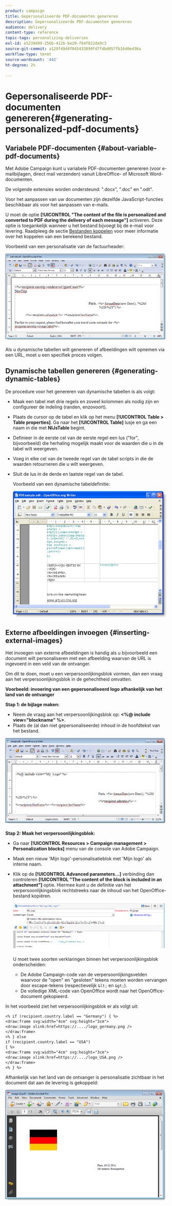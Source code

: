 ```yaml
---
product: campaign
title: Gepersonaliseerde PDF-documenten genereren
description: Gepersonaliseerde PDF-documenten genereren
audience: delivery
content-type: reference
topic-tags: personalizing-deliveries
exl-id: e5239d99-256b-412b-be20-f64f822da9c3
source-git-commit: a129f49d4f045433899fd7fdbd057fb16d0ed36a
workflow-type: tm+mt
source-wordcount: '442'
ht-degree: 2%

---
```


# Gepersonaliseerde PDF-documenten genereren{#generating-personalized-pdf-documents}

## Variabele PDF-documenten {#about-variable-pdf-documents}

Met Adobe Campaign kunt u variabele PDF-documenten genereren (voor e-mailbijlagen, direct mail verzenden) vanuit LibreOffice- of Microsoft Word-documenten.

De volgende extensies worden ondersteund: &quot;.docx&quot;, &quot;.doc&quot; en &quot;.odt&quot;.

Voor het aanpassen van uw documenten zijn dezelfde JavaScript-functies beschikbaar als voor het aanpassen van e-mails.

U moet de optie **[!UICONTROL "The content of the file is personalized and converted to PDF during the delivery of each message"]** activeren. Deze optie is toegankelijk wanneer u het bestand bijvoegt bij de e-mail voor levering. Raadpleeg de sectie [Bestanden koppelen](attaching-files.md) voor meer informatie over het koppelen van een berekend bestand.

Voorbeeld van een personalisatie van de factuurheader:

![](assets/s_ncs_pdf_simple.png)

Als u dynamische tabellen wilt genereren of afbeeldingen wilt opnemen via een URL, moet u een specifiek proces volgen.

## Dynamische tabellen genereren {#generating-dynamic-tables}

De procedure voor het genereren van dynamische tabellen is als volgt:

* Maak een tabel met drie regels en zoveel kolommen als nodig zijn en configureer de indeling (randen, enzovoort).
* Plaats de cursor op de tabel en klik op het menu **[!UICONTROL Table > Table properties]**. Ga naar het **[!UICONTROL Table]** lusje en ga een naam in die met **NlJsTable** begint.
* Definieer in de eerste cel van de eerste regel een lus (&quot;for&quot;, bijvoorbeeld) die herhaling mogelijk maakt voor de waarden die u in de tabel wilt weergeven.
* Voeg in elke cel van de tweede regel van de tabel scripts in die de waarden retourneren die u wilt weergeven.
* Sluit de lus in de derde en laatste regel van de tabel.

   Voorbeeld van een dynamische tabeldefinitie:

   ![](assets/s_ncs_pdf_table.png)

## Externe afbeeldingen invoegen {#inserting-external-images}

Het invoegen van externe afbeeldingen is handig als u bijvoorbeeld een document wilt personaliseren met een afbeelding waarvan de URL is ingevoerd in een veld van de ontvanger.

Om dit te doen, moet u een verpersoonlijkingsblok vormen, dan een vraag aan het verpersoonlijkingsblok in de gehechtheid omvatten.

**Voorbeeld: invoering van een gepersonaliseerd logo afhankelijk van het land van de ontvanger**

**Stap 1: de bijlage maken:**

* Neem de vraag aan het verpersoonlijkingsblok op: **&lt;%@ include view=&quot;blockname&quot; %>**.
* Plaats de (al dan niet gepersonaliseerde) inhoud in de hoofdtekst van het bestand.

![](assets/s_ncs_open_office_blocdeperso.png)

**Stap 2: Maak het verpersoonlijkingsblok:**

* Ga naar **[!UICONTROL Resources > Campaign management > Personalization blocks]** menu van de console van Adobe Campaign.
* Maak een nieuw &#39;Mijn logo&#39;-personalisatieblok met &#39;Mijn logo&#39; als interne naam.
* Klik op de **[!UICONTROL Advanced parameters...]** verbinding dan controleren **[!UICONTROL "The content of the block is included in an attachment"]** optie. Hiermee kunt u de definitie van het verpersoonlijkingsblok rechtstreeks naar de inhoud van het OpenOffice-bestand kopiëren.

   ![](assets/s_ncs_pdf_bloc_option.png)

   U moet twee soorten verklaringen binnen het verpersoonlijkingsblok onderscheiden:

   * De Adobe Campaign-code van de verpersoonlijkingsvelden waarvoor de &quot;open&quot; en &quot;gesloten&quot; tekens moeten worden vervangen door escape-tekens (respectievelijk `&lt;` en `&gt;`).
   * De volledige XML-code van OpenOffice wordt naar het OpenOffice-document gekopieerd.

In het voorbeeld ziet het verpersoonlijkingsblok er als volgt uit:

```
<% if (recipient.country.label == "Germany") { %>
<draw:frame svg:width="4cm" svg:height="3cm">
<draw:image xlink:href=https://..../logo_germany.png />
</draw:frame>
<% } else
if (recipient.country.label == "USA")
{ %>
<draw:frame svg:width="4cm" svg:height="3cm">
<draw:image xlink:href=https://..../logo_USA.png />
</draw:frame>
<% } %>
```

Afhankelijk van het land van de ontvanger is personalisatie zichtbaar in het document dat aan de levering is gekoppeld:

![](assets/s_ncs_pdf_result.png)
